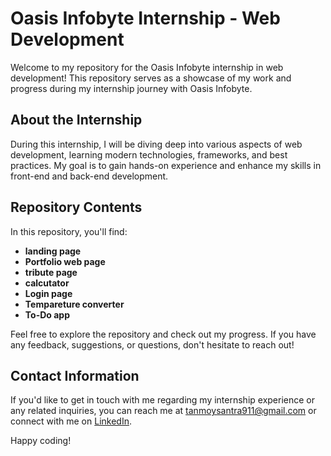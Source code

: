 # Oasis Infobyte Internship - Web Development

Welcome to my repository for the Oasis Infobyte internship in web development! This repository serves as a showcase of my work and progress during my internship journey with Oasis Infobyte.

## About the Internship

During this internship, I will be diving deep into various aspects of web development, learning modern technologies, frameworks, and best practices. My goal is to gain hands-on experience and enhance my skills in front-end and back-end development.

## Repository Contents

In this repository, you'll find:

- **landing page** 
- **Portfolio web page** 
- **tribute page**
- **calcutator** 
- **Login page** 
- **Tempareture converter**
- **To-Do app** 

Feel free to explore the repository and check out my progress. If you have any feedback, suggestions, or questions, don't hesitate to reach out!

## Contact Information

If you'd like to get in touch with me regarding my internship experience or any related inquiries, you can reach me at [tanmoysantra911@gmail.com](mailto:tanmoysantra911@gmail.com) or connect with me on [LinkedIn](www.linkedin.com/in/tanmoy-santra-986b32252).

Happy coding!
